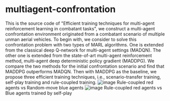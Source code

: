 # multiagent-confrontation
This is the source code of "Efficient training techniques for multi-agent reinforcement learning in combatant tasks", 
we construct a multi-agent confrontation environment originated from a combatant scenario of multiple unman aerial vehicles. 
To begin with, we consider to solve this confrontation problem with two types of MARL algorithms. 
One is extended from the classical deep Q-network for multi-agent settings (MADQN). 
The other one is extended from the state-of-art multi-agent reinforcement method, multi-agent deep deterministic policy gradient (MADDPG). 
We compare the two methods for the initial confrontation scenario and find that MADDPG outperforms MADQN. 
Then with MADDPG as the baseline, we propose three efficient training techniques, i.e., scenario-transfer training, self-play training and rule-coupled training.
![image](https://github.com/sanjinzhi/multiagent-confrontation/blob/master/Rule-coupled%20vs%20Random.gif)
Rule-coupled red agents vs Random-move blue agents
![image](https://github.com/sanjinzhi/multiagent-confrontation/blob/master/Rule-coupled%20vs%20Selfplay.gif)
Rule-coupled red agents vs Blue agents trained by self-play
